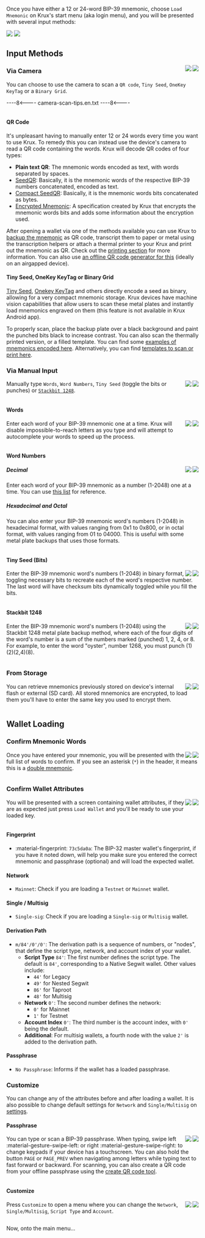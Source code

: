 Once you have either a 12 or 24-word BIP-39 mnemonic, choose `Load Mnemonic` on Krux's start menu (aka login menu), and you will be presented with several input methods:

<img src="../../../img/maixpy_amigo/load-mnemonic-options-150.png">
<img src="../../../img/maixpy_m5stickv/load-mnemonic-options-125.png">

## Input Methods
<img src="../../../img/maixpy_m5stickv/load-mnemonic-camera-options-125.png" align="right">
<img src="../../../img/maixpy_amigo/load-mnemonic-camera-options-150.png" align="right">

### Via Camera
You can choose to use the camera to scan a `QR code`, `Tiny Seed`, `OneKey KeyTag` or a `Binary Grid`.

----8<----
camera-scan-tips.en.txt
----8<----

<div style="clear: both"></div>

#### QR Code

It's unpleasant having to manually enter 12 or 24 words every time you want to use Krux. To remedy this you can instead use the device's camera to read a QR code containing the words. Krux will decode QR codes of four types:

- **Plain text QR**: The mnemonic words encoded as text, with words separated by spaces.
- [SeedQR](https://github.com/SeedSigner/seedsigner/blob/dev/docs/seed_qr/README.md): Basically, it is the mnemonic words of the respective BIP-39 numbers concatenated, encoded as text.
- [Compact SeedQR](https://github.com/SeedSigner/seedsigner/blob/dev/docs/seed_qr/README.md/#compactseedqr-specification): Basically, it is the mnemonic words bits concatenated as bytes.
- [Encrypted Mnemonic](../features/encrypted-mnemonics.md): A specification created by Krux that encrypts the mnemonic words bits and adds some information about the encryption used.

After opening a wallet via one of the methods available you can use Krux to [backup the mnemonic](navigating-the-main-menu.md#backup-mnemonic) as QR code, transcript them to paper or metal using the transcription helpers or attach a thermal printer to your Krux and print out the mnemonic as QR. Check out the [printing section](../features/printing.md) for more information.
You can also use [an offline QR code generator for this](https://iancoleman.io/bip39/) (ideally on an airgapped device).

#### Tiny Seed, OneKey KeyTag or Binary Grid
[Tiny Seed](https://tinyseed.io/), [Onekey KeyTag](https://onekey.so/products/onekey-keytag/) and others directly encode a seed as binary, allowing for a very compact mnemonic storage. Krux devices have machine vision capabilities that allow users to scan these metal plates and instantly load mnemonics engraved on them (this feature is not available in Krux Android app).

To properly scan, place the backup plate over a black background and paint the punched bits black to increase contrast. You can also scan the thermally printed version, or a filled template. You can find some [examples of mnemonics encoded here](../features/tinyseed.md). Alternatively, you can find [templates to scan or print here](https://github.com/odudex/krux_binaries/tree/main/templates).

### Via Manual Input
<img src="../../../img/maixpy_m5stickv/load-mnemonic-manual-options-125.png" align="right">
<img src="../../../img/maixpy_amigo/load-mnemonic-manual-options-150.png" align="right">

Manually type `Words`, `Word Numbers`, `Tiny Seed` (toggle the bits or punches) or [`Stackbit 1248`](https://stackbit.me/produto/stackbit-1248/).

<div style="clear: both"></div>

#### Words
<img src="../../../img/maixpy_m5stickv/load-mnemonic-via-text-word-125.png" align="right">
<img src="../../../img/maixpy_amigo/load-mnemonic-via-text-word-150.png" align="right">

Enter each word of your BIP-39 mnemonic one at a time. Krux will disable impossible-to-reach letters as you type and will attempt to autocomplete your words to speed up the process.

<div style="clear: both"></div>

#### Word Numbers
<img src="../../../img/maixpy_m5stickv/load-mnemonic-via-numbers-word-125.png" align="right">
<img src="../../../img/maixpy_amigo/load-mnemonic-via-numbers-word-150.png" align="right">

##### Decimal
Enter each word of your BIP-39 mnemonic as a number (1-2048) one at a time. You can use [this list](https://github.com/bitcoin/bips/blob/master/bip-0039/english.txt) for reference.

##### Hexadecimal and Octal
You can also enter your BIP-39 mnemonic word's numbers (1-2048) in hexadecimal format, with values ranging from 0x1 to 0x800, or in octal format, with values ranging from 01 to 04000. This is useful with some metal plate backups that uses those formats.

<div style="clear: both"></div>

#### Tiny Seed (Bits)
<img src="../../../img/maixpy_m5stickv/load-mnemonic-via-tinyseed-filled-125.png" align="right">
<img src="../../../img/maixpy_amigo/load-mnemonic-via-tinyseed-filled-150.png" align="right">

Enter the BIP-39 mnemonic word's numbers (1-2048) in binary format, toggling necessary bits to recreate each of the word's respective number. The last word will have checksum bits dynamically toggled while you fill the bits.

<div style="clear: both"></div>

#### Stackbit 1248
<img src="../../../img/maixpy_m5stickv/load-mnemonic-via-stackbit-filled-125.png" align="right">
<img src="../../../img/maixpy_amigo/load-mnemonic-via-stackbit-filled-150.png" align="right">

Enter the BIP-39 mnemonic word's numbers (1-2048) using the Stackbit 1248 metal plate backup method, where each of the four digits of the word's number is a sum of the numbers marked (punched) 1, 2, 4, or 8. For example, to enter the word "oyster", number 1268, you must punch (1)(2)(2,4)(8).

<div style="clear: both"></div>

### From Storage
<img src="../../../img/maixpy_m5stickv/load-mnemonic-storage-options-125.png" align="right">
<img src="../../../img/maixpy_amigo/load-mnemonic-storage-options-150.png" align="right">

You can retrieve mnemonics previously stored on device's internal flash or external (SD card). All stored mnemonics are encrypted, to load them you'll have to enter the same key you used to encrypt them.

<div style="clear: both"></div>

## Wallet Loading
### Confirm Mnemonic Words
<img src="../../../img/maixpy_m5stickv/load-mnemonic-seq-mnemonic-125.png" align="right">
<img src="../../../img/maixpy_amigo/load-mnemonic-seq-double-mnemonic-150.png" align="right">

Once you have entered your mnemonic, you will be presented with the full list of words to confirm. If you see an asterisk (`*`) in the header, it means this is a [double mnemonic](generating-a-mnemonic.md/#double-mnemonic).

<div style="clear: both"></div>

### Confirm Wallet Attributes
<img src="../../../img/maixpy_m5stickv/load-mnemonic-seq-overview-125.png" align="right">
<img src="../../../img/maixpy_amigo/load-mnemonic-seq-overview-150.png" align="right">

You will be presented with a screen containing wallet attributes, if they are as expected just press `Load Wallet` and you'll be ready to use your loaded key.

<div style="clear: both"></div>

#### Fingerprint 
* :material-fingerprint: ` 73c5da0a `:
The BIP-32 master wallet's fingerprint, if you have it noted down, will help you make sure you entered the correct mnemonic and passphrase (optional) and will load the expected wallet.

#### Network 
* ` Mainnet `:
Check if you are loading a `Testnet` or `Mainnet` wallet.

#### Single / Multisig
* ` Single-sig `:
Check if you are loading a `Single-sig` or `Multisig` wallet.

#### Derivation Path
* ` m/84'/0'/0' `:
The derivation path is a sequence of numbers, or "nodes", that define the script type, network, and account index of your wallet.
    * **Script Type** `84'`: The first number defines the script type. The default is `84'`, corresponding to a Native Segwit wallet. Other values include:
        * `44'` for Legacy
        * `49'` for Nested Segwit
        * `86'` for Taproot
        * `48'` for Multisig
    * **Network** `0'`: The second number defines the network:
        * `0'` for Mainnet
        * `1'` for Testnet
    * **Account Index** `0'`: The third number is the account index, with `0'` being the default.
    * **Additional**: For multisig wallets, a fourth node with the value `2'` is added to the derivation path.

#### Passphrase
* ` No Passphrase `:
Informs if the wallet has a loaded passphrase.

### Customize
You can change any of the attributes before and after loading a wallet.
It is also possible to change default settings for `Network` and `Single/Multisig` on [settings](../settings.md).

#### Passphrase
<img src="../../../img/maixpy_m5stickv/passphrase-load-options-125.png" align="right">
<img src="../../../img/maixpy_amigo/passphrase-load-options-150.png" align="right">

You can type or scan a BIP-39 passphrase. When typing, swipe left :material-gesture-swipe-left: or right :material-gesture-swipe-right: to change keypads if your device has a touchscreen. You can also hold the button `PAGE` or `PAGE_PREV` when navigating among letters while typing text to fast forward or backward. For scanning, you can also create a QR code from your offline passphrase using the [create QR code tool](../features/tools.md/#create-qr-code).

<div style="clear: both"></div>

#### Customize
<img src="../../../img/maixpy_m5stickv/wallet-customization-options-125.png" align="right">
<img src="../../../img/maixpy_amigo/wallet-customization-options-150.png" align="right">

Press `Customize` to open a menu where you can change the `Network`, `Single/Multisig`, `Script Type` and `Account`.

<div style="clear: both"></div>

Now, onto the main menu...

